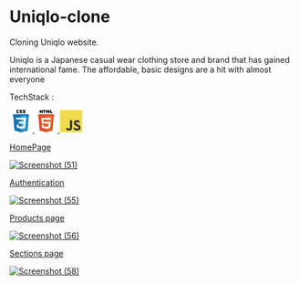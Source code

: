 # Uniqlo-clone
Cloning Uniqlo website.

 Uniqlo is a Japanese casual wear clothing store and brand that has gained international fame. The affordable, basic designs are a hit with almost everyone
 
 TechStack  :  
 
 <a href="https://www.w3schools.com/css/" target="_blank" rel="noreferrer"> <img src="https://raw.githubusercontent.com/devicons/devicon/master/icons/css3/css3-original-wordmark.svg" alt="css3" width="40" height="40"/>       <a href="https://www.w3.org/html/" target="_blank" rel="noreferrer"> <img src="https://raw.githubusercontent.com/devicons/devicon/master/icons/html5/html5-original-wordmark.svg" alt="html5" width="40" height="40"/> </a>                   <a href="https://developer.mozilla.org/en-US/docs/Web/JavaScript" target="_blank" rel="noreferrer"> <img src="https://raw.githubusercontent.com/devicons/devicon/master/icons/javascript/javascript-original.svg" alt="javascript" width="40" height="40"/>

HomePage

![Screenshot (51)](https://miro.medium.com/max/3786/1*VWWyKuzBCGh2ipERuP4d_Q.png)

Authentication

![Screenshot (55)](https://miro.medium.com/max/875/1*NW0hgxzqK31Qebv2MNqkTQ.png)

Products page

![Screenshot (56)](https://miro.medium.com/max/875/1*D4GW0TdEhANt9J4vUOvVBw.png)

Sections page

![Screenshot (58)](https://miro.medium.com/max/875/1*OjQzHmVFRNe43byIqf-jPg.png)
